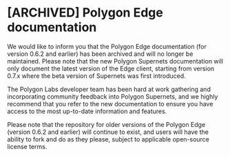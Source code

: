 # [ARCHIVED] Polygon Edge documentation

We would like to inform you that the Polygon Edge documentation (for version 0.6.2 and earlier) has been archived and will no longer be maintained. Please note that the new Polygon Supernets documentation will only document the latest version of the Edge client, starting from version 0.7.x where the beta version of Supernets was first introduced.

The Polygon Labs developer team has been hard at work gathering and incorporating community feedback into Polygon Supernets, and we highly recommend that you refer to the new documentation to ensure you have access to the most up-to-date information and features.

Please note that the repository for older versions of the Polygon Edge (version 0.6.2 and earlier) will continue to exist, and users will have the ability to fork and do as they please, subject to applicable open-source license terms.
